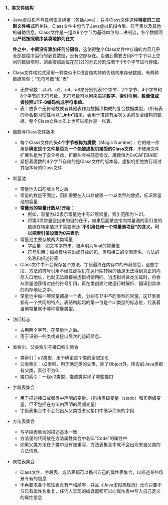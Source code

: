 #### 1、类文件结构

- Java虚拟机不与任何语言绑定（包括Java），只与Class文件这种**特定的二进制文件格式**所关联，Class文件中包含了Java虚拟机指令集、符号表以及其他的辅助信息。Class文件是一组以8个字节为基础单位的二进制流，各个数据项目**严格按照顺序紧凑地排列在文** 

  **件之中，中间没有添加任何分隔符**，这使得整个Class文件中存储的内容几乎全部是程序运行的必要数据，没有空隙存在。当遇到需要占用8个字节以上空间的数据项时，则会按照高位在前[2]的方式分割成若干个8个字节进行存储。 

- Class文件格式式采用一种类似于C语言结构体的伪结构来存储数据，有两种数据类型：“无符号数”和“表”

  - 无符号数：以u1、u2、u4、u8来分别代表1个字节、2个字节、4个字节和8个字节的无符号数，无符号数可以用来描述**数字、索引引用、数量值或者按照UTF-8编码构成字符串值**。
  - 表：由多个无符号数或者其他表作为数据项构成的复合数据类型，（所有表的命名都习惯性地以“**_info**”结尾。表用于描述有层次关系的复合结构的数据，整个Class文件本质上也可以视作是一张表。

- 魔数与Class文件版本

  - 每个Class文件的**头4个字节被称为魔数**（Magic Number），它的唯一作用是**确定这个文件是否为一个能被虚拟机接受的Class文件**，不使用文件扩展名是为了安全考虑，扩展名会被随意修改。魔数值为0xCAFEBABE
  - 紧接着魔数的4个字节存储的是Class文件的版本号，虚拟机拒绝执行超过其版本号的Class文件

- 常量池

  - 常量池入口在版本号之后
  - 常量的数量不固定，因此需要在入口处放置一个u2类型的数据，标识常量池的容量
  - **常量池的容量计数从1开始**：
    - 例如，容量为22表示常量池中有21项常量，索引范围为1~21。
    - 将第0项常量空出来的目的在于，如果后面某些指向常量池的索引值的数据在特定情况下需要表达“**不引用任何一个常量池项目”的含义，可以把索引值设置为0来表示**
  - 常量池主要存放两大类常量：
    - 字面量：如文本字符串、被声明为final的常量值
    - 符号引用：如被模块导出或开放的包、类和接口的全限定名、方法的名称和描述符等
  - Class文件中不会保存各个方法、字段最终在内存中的布局信息，这些字段、方法的符号引用不经过虚拟机在运行期转换的话是无法得到真正的内存入口地址，也就无法直接被虚拟机使用的。当虚拟机做类加载时，将会从常量池获得对应的符号引用，再在类创建时或运行时解析、翻译到具体的内存地址之中。
  - 常量池中每一项常量都是一个表，分别有17中不同类型的常量。这17类表都有一个共同的特点，表结构起始的第一位是个u1类型的标志位，代表着当前常量属于哪种常量类型。

- 访问标志

  - 占用两个字节，在常量池之后。
  - 用于识别一些类或者接口层次的访问信息。

- 类索引、父类索引与接口索引集合

  - 类索引：u2类型，用于确定这个类的全限定名
  - 父类索引：u2类型，用于确定类的父类，除了Object外，所有的Java类都有父类，索引不为0.
  - 接口索引：一组u2类型，描述类实现了哪些接口

- 字段表集合

  - 用于描述接口或者类中声明的变量。（包括类级变量（static）和实例级变量，但不包括在方法内声明的局部变量）
  - 字段表集合中不会列出从父类或者父接口中继承而来的字段

- 方法表集合

  - 与字段表集合的描述基本一致
  - 方法里的代码放在方法属性集合中名叫“Code”的属性中
  - 如果父类方法在子类中没有被重写，方法表集合中就不会出现来自父类的方法信息。

- 属性表集合

  - Class文件、字段表、方法表都可以携带自己的属性表集合，以描述某些场景专有的信息
  - 不再要求各个属性表具有严格顺序，并且《Java虚拟机规范》允许只要不与已有属性名重复，任何人实现的编译器都可以向属性表中写入自己定义的属性信息